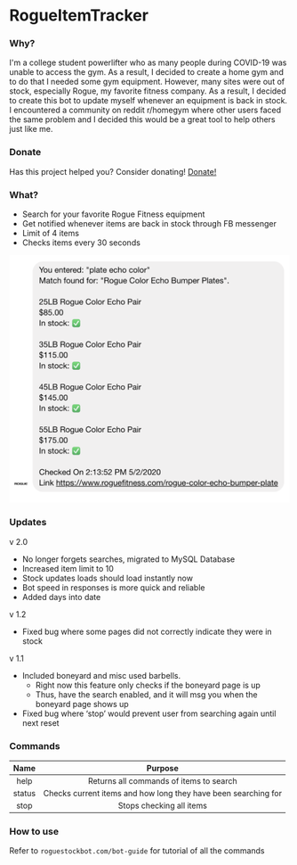 # RogueItemTracker
### Why?
I'm a college student powerlifter who as many people during COVID-19 was 
unable to access the gym. As a result, I decided to create a home gym and to do 
that I needed some gym equipment. However, many sites were out of stock, especially
Rogue, my favorite fitness company. As a result, I decided to create this bot
to update myself whenever an equipment is back in stock. I encountered a community
on reddit r/homegym where other users faced the same problem and I decided this would
be a great tool to help others just like me. 

### Donate
Has this project helped you? Consider donating!
[Donate!](paypal.me/roguestockbot)

### What?
* Search for your favorite Rogue Fitness equipment
* Get notified whenever items are back in stock through FB messenger
* Limit of 4 items
* Checks items every 30 seconds

![result](/views/images/home-demo.png)

### Updates
v 2.0
* No longer forgets searches, migrated to MySQL Database
* Increased item limit to 10
* Stock updates loads should load instantly now
* Bot speed in responses is more quick and reliable
* Added days into date

v 1.2
* Fixed bug where some pages did not correctly indicate they were in stock

v 1.1
* Included boneyard and misc used barbells. 
    * Right now this feature only checks if the boneyard page is up
    * Thus, have the search enabled, and it will msg you when the boneyard page shows up
* Fixed bug where ‘stop’ would prevent user from searching again until next reset


### Commands
| Name | Purpose | 
|:-:|:-:|
| help | Returns all commands of items to search | 
| status | Checks current items and how long they have been searching for | 
| stop | Stops checking all items | 

### How to use
Refer to `roguestockbot.com/bot-guide` for tutorial of all the commands